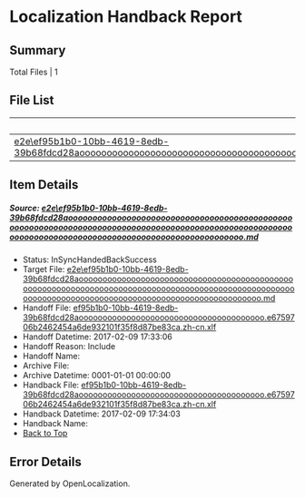 # <a name='report-top'></a> Localization Handback Report

## Summary
 Total Files | 1

## File List
 Source File | Status | Details 
 ----------- | ------ | ------- 
 [e2e\ef95b1b0-10bb-4619-8edb-39b68fdcd28aoooooooooooooooooooooooooooooooooooooooooooooooooooooooooooooooooooooooooooooooooooooooooooooooooooooooooooooooooooooooooooooooooooooooooooooooooooooooo.md](https://github.com/OpenLocalizationTestOrg/ol-test0/blob/23fdd3da7e3c782d395fe455ca5c7fe1e30c89f7/e2e/ef95b1b0-10bb-4619-8edb-39b68fdcd28aoooooooooooooooooooooooooooooooooooooooooooooooooooooooooooooooooooooooooooooooooooooooooooooooooooooooooooooooooooooooooooooooooooooooooooooooooooooooo.md) | InSyncHandedBackSuccess | [Details](#8d554691daf7f271dde1e81e0818b57b4a9564642)

## Item Details
##### <a name='8d554691daf7f271dde1e81e0818b57b4a9564642'></a> Source: [e2e\ef95b1b0-10bb-4619-8edb-39b68fdcd28aoooooooooooooooooooooooooooooooooooooooooooooooooooooooooooooooooooooooooooooooooooooooooooooooooooooooooooooooooooooooooooooooooooooooooooooooooooooooo.md](https://github.com/OpenLocalizationTestOrg/ol-test0/blob/23fdd3da7e3c782d395fe455ca5c7fe1e30c89f7/e2e/ef95b1b0-10bb-4619-8edb-39b68fdcd28aoooooooooooooooooooooooooooooooooooooooooooooooooooooooooooooooooooooooooooooooooooooooooooooooooooooooooooooooooooooooooooooooooooooooooooooooooooooooo.md)
* Status: InSyncHandedBackSuccess
* Target File: [e2e\ef95b1b0-10bb-4619-8edb-39b68fdcd28aoooooooooooooooooooooooooooooooooooooooooooooooooooooooooooooooooooooooooooooooooooooooooooooooooooooooooooooooooooooooooooooooooooooooooooooooooooooooo.md](https://github.com/OpenLocalizationTestOrg/ol-test0-zhcn/blob/2b71b700843c5cd74b49ca1065f16b3ff894989d/e2e/ef95b1b0-10bb-4619-8edb-39b68fdcd28aoooooooooooooooooooooooooooooooooooooooooooooooooooooooooooooooooooooooooooooooooooooooooooooooooooooooooooooooooooooooooooooooooooooooooooooooooooooooo.md)
* Handoff File: [ef95b1b0-10bb-4619-8edb-39b68fdcd28aooooooooooooooooooooooooooooooooooooooo.e6759706b2462454a6de932101f35f8d87be83ca.zh-cn.xlf](https://github.com/OpenLocalizationTestOrg/ol-test0-handoff/blob/8949e640888e43d3b31dd37916fe3127e41ba519/ol-handoff/OpenLocalizationTestOrg/ol-test0-zhcn/shujia/ht/ef95b1b0-10bb-4619-8edb-39b68fdcd28aooooooooooooooooooooooooooooooooooooooo.e6759706b2462454a6de932101f35f8d87be83ca.zh-cn.xlf)
* Handoff Datetime: 2017-02-09 17:33:06
* Handoff Reason: Include
* Handoff Name: 
* Archive File: 
* Archive Datetime: 0001-01-01 00:00:00
* Handback File: [ef95b1b0-10bb-4619-8edb-39b68fdcd28aooooooooooooooooooooooooooooooooooooooo.e6759706b2462454a6de932101f35f8d87be83ca.zh-cn.xlf](https://github.com/OpenLocalizationTestOrg/ol-test0-handback/blob/981e4a877693448bcc6c8d8bad245eaea1c39a7d/ol-handback/OpenLocalizationTestOrg/ol-test0-zhcn/shujia/ht/ef95b1b0-10bb-4619-8edb-39b68fdcd28aooooooooooooooooooooooooooooooooooooooo.e6759706b2462454a6de932101f35f8d87be83ca.zh-cn.xlf)
* Handback Datetime: 2017-02-09 17:34:03
* Handback Name: 
* [Back to Top](#report-top)


## Error Details

Generated by OpenLocalization.
